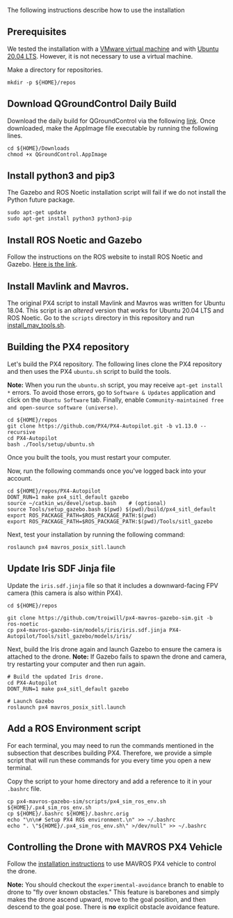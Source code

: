 The following instructions describe how to use the installation 

## Prerequisites

We tested the installation with a [VMware virtual machine](https://www.vmware.com) and with [Ubuntu 20.04 LTS](https://releases.ubuntu.com/20.04/). However, it is not necessary to use a virtual machine.

Make a directory for repositories.
```
mkdir -p ${HOME}/repos
```

## Download QGroundControl Daily Build

Download the daily build for QGroundControl via the following [link](https://docs.qgroundcontrol.com/master/en/releases/daily_builds.html). Once downloaded, make the AppImage file executable by running the following lines.
```
cd ${HOME}/Downloads
chmod +x QGroundControl.AppImage
```

## Install python3 and pip3
The Gazebo and ROS Noetic installation script will fail if we do not install the Python future package.
```
sudo apt-get update
sudo apt-get install python3 python3-pip
```

## Install ROS Noetic and Gazebo

Follow the instructions on the ROS website to install ROS Noetic and Gazebo. [Here is the link](http://wiki.ros.org/noetic/Installation/Ubuntu).

## Install Mavlink and Mavros.

The original PX4 script to install Mavlink and Mavros was written for Ubuntu 18.04. This script is an *altered* version that works for Ubuntu 20.04 LTS and ROS Noetic. Go to the `scripts` directory in this repository and run [install_mav_tools.sh](scripts/install_mav_tools.sh).

## Building the PX4 repository

Let's build the PX4 repository. The following lines clone the PX4 repository and then uses the PX4 `ubuntu.sh` script to build the tools.

**Note:** When you run the `ubuntu.sh` script, you may receive `apt-get install *` errors. To avoid those errors, go to `Software & Updates` application and click on the `Ubuntu Software` tab. Finally, enable `Community-maintained free and open-source software (universe)`.
```
cd ${HOME}/repos
git clone https://github.com/PX4/PX4-Autopilot.git -b v1.13.0 --recursive
cd PX4-Autopilot
bash ./Tools/setup/ubuntu.sh
```

Once you built the tools, you must restart your computer.

Now, run the following commands once you've logged back into your account.
```
cd ${HOME}/repos/PX4-Autopilot
DONT_RUN=1 make px4_sitl_default gazebo
source ~/catkin_ws/devel/setup.bash    # (optional)
source Tools/setup_gazebo.bash $(pwd) $(pwd)/build/px4_sitl_default
export ROS_PACKAGE_PATH=$ROS_PACKAGE_PATH:$(pwd)
export ROS_PACKAGE_PATH=$ROS_PACKAGE_PATH:$(pwd)/Tools/sitl_gazebo
```

Next, test your installation by running the following command:
```
roslaunch px4 mavros_posix_sitl.launch
```

## Update Iris SDF Jinja file

Update the `iris.sdf.jinja` file so that it includes a downward-facing FPV camera (this camera is also within PX4).
```
cd ${HOME}/repos

git clone https://github.com/troiwill/px4-mavros-gazebo-sim.git -b ros-noetic
cp px4-mavros-gazebo-sim/models/iris/iris.sdf.jinja PX4-Autopilot/Tools/sitl_gazebo/models/iris/
```

Next, build the Iris drone again and launch Gazebo to ensure the camera is attached to the drone. **Note:** If Gazebo fails to spawn the drone and camera, try restarting your computer and then run again.
```
# Build the updated Iris drone.
cd PX4-Autopilot
DONT_RUN=1 make px4_sitl_default gazebo

# Launch Gazebo
roslaunch px4 mavros_posix_sitl.launch
```

## Add a ROS Environment script

For each terminal, you may need to run the commands mentioned in the subsection that describes building PX4. Therefore, we provide a simple script that will run these commands for you every time you open a new terminal.

Copy the script to your home directory and add a reference to it in your `.bashrc` file.
```
cp px4-mavros-gazebo-sim/scripts/px4_sim_ros_env.sh ${HOME}/.px4_sim_ros_env.sh
cp ${HOME}/.bashrc ${HOME}/.bashrc.orig
echo "\n\n# Setup PX4 ROS environment.\n" >> ~/.bashrc
echo ". \"${HOME}/.px4_sim_ros_env.sh\" >/dev/null" >> ~/.bashrc
```

## Controlling the Drone with MAVROS PX4 Vehicle

Follow the [installation instructions](https://github.com/troiwill/mavros-px4-vehicle#installation) to use MAVROS PX4 vehicle to control the drone.

**Note:** You should checkout the `experimental-avoidance` branch to enable to drone to "fly over known obstacles." This feature is barebones and simply makes the drone ascend upward, move to the goal position, and then descend to the goal pose. There is **no** explicit obstacle avoidance feature.
